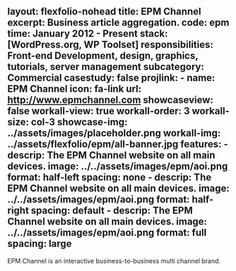 
layout: flexfolio-nohead
title: EPM Channel
excerpt: Business article aggregation.
code: epm
time: January 2012 - Present
stack: [WordPress.org, WP Toolset]
responsibilities:  Front-end Development, design, graphics, tutorials, server management
subcategory: Commercial
casestudy: false
projlink:
    - name: EPM Channel
      icon: fa-link
      url: http://www.epmchannel.com
showcaseview: false
workall-view: true
workall-order: 3
workall-size: col-3
showcase-img: ../assets/images/placeholder.png
workall-img: ../assets/flexfolio/epm/all-banner.jpg
features:
    - descrip: The EPM Channel website on all main devices.
      image: ../../assets/images/epm/aoi.png
      format: half-left
      spacing: none
    - descrip: The EPM Channel website on all main devices.
      image: ../../assets/images/epm/aoi.png
      format: half-right
      spacing: default
    - descrip: The EPM Channel website on all main devices.
      image: ../../assets/images/epm/aoi.png
      format: full
      spacing: large
---
EPM Channel is an interactive business-to-business multi channel brand.

